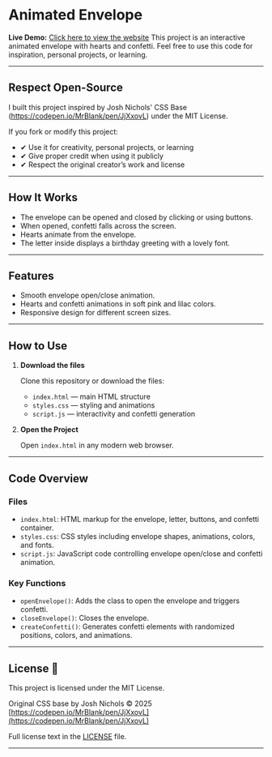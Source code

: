 # Animated Envelope
**Live Demo:** [Click here to view the website](https://zspxx.github.io/animated-envelope/)
This project is an interactive animated envelope with hearts and confetti. Feel free to use this code for inspiration, personal projects, or learning.

---

## Respect Open-Source

I built this project inspired by Josh Nichols' CSS Base (https://codepen.io/MrBlank/pen/JjXxovL) under the MIT License.

If you fork or modify this project:

- ✔ Use it for creativity, personal projects, or learning
- ✔ Give proper credit when using it publicly
- ✔ Respect the original creator’s work and license

---

## How It Works

- The envelope can be opened and closed by clicking or using buttons.
- When opened, confetti falls across the screen.
- Hearts animate from the envelope.
- The letter inside displays a birthday greeting with a lovely font.

---

## Features

- Smooth envelope open/close animation.
- Hearts and confetti animations in soft pink and lilac colors.
- Responsive design for different screen sizes.

---

## How to Use

1. **Download the files**

   Clone this repository or download the files:

   - `index.html` — main HTML structure
   - `styles.css` — styling and animations
   - `script.js` — interactivity and confetti generation

2. **Open the Project**

   Open `index.html` in any modern web browser.

---

## Code Overview

### Files

- `index.html`: HTML markup for the envelope, letter, buttons, and confetti container.
- `styles.css`: CSS styles including envelope shapes, animations, colors, and fonts.
- `script.js`: JavaScript code controlling envelope open/close and confetti animation.

### Key Functions

- `openEnvelope()`: Adds the class to open the envelope and triggers confetti.
- `closeEnvelope()`: Closes the envelope.
- `createConfetti()`: Generates confetti elements with randomized positions, colors, and animations.

---

## License 📄

This project is licensed under the MIT License.

Original CSS base by Josh Nichols © 2025 
[https://codepen.io/MrBlank/pen/JjXxovL](https://codepen.io/MrBlank/pen/JjXxovL)

Full license text in the [LICENSE](LICENSE) file.

---

